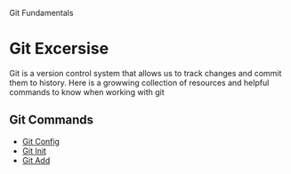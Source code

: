 Git Fundamentals 
#  Git  Excersise 
Git  is  a  version  control  system  that  allows  us  to  track  changes  and  commit  them  to  history.
Here   is  a  growwing  collection  of  resources  and  helpful  commands  to  know  when  working  with  git
## Git Commands
-  [Git Config](./commands/config.md)
- [Git Init](./Commands/init.md)  
- [Git Add](./Commands/add.md)